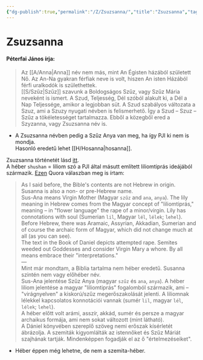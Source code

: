 ```yaml
---
{"dg-publish":true,"permalink":"/Z/Zsuzsanna/","title":"Zsuzsanna","tags":["dg_uploaded","Englishtexttranslated"],"created":"2023-10-18T07:55","updated":"2023-11-10T07:06"}
---
```



# Zsuzsanna

#### Péterfai János írja:

> Az [[A/Anna\|Anna]] név nem más, mint An Égisten házából született Nő. Az An-Na gyakran férfiak neve is volt, hiszen An isten Házából férfi uralkodók is születhettek.  
> [[S/Szűz\|Szűz]] szavunk a Boldogságos Szűz, vagy Szűz Mária neveként is ismert. A Szud, Teljesség, Dél szóból alakult ki, a Dél a Nap Teljessége, amikor a legjobban süt. A Szud szabályos változata a Szuz, ami a Szuzy nyugati névben is felismerhető. Így a Szud – Szuz – Szűz a tökéletességet tartalmazza. Ebből a közegből ered a Szyzanna, vagy Zsuzsanna név is.  
- A Zsuzsanna névben pedig a Szűz Anya van meg, ha így PJI ki nem is mondja.  
Hasonló eredetű lehet [[H/Hosanna\|hosanna]].  

Zsuzsanna történetét lásd [itt](https://24.hu/kultura/2016/02/19/venek-akartak-megeroszakolni-zsuzsannat/).  
A héber `shushan` = liliom szó a PJI által másutt említett liliomtiprás ideájából származik. [Ezen](https://qr.ae/pGQ5KT) Quora válaszban meg is írtam:  
> As I said before, the Bible's contents are not Hebrew in origin. Susanna is also a non- or pre-Hebrew name.  
> Sus-Ana means Virgin Mother (Magyar `szűz` and `ana`, `anya`). The lily meaning in Hebrew comes from the Magyar concept of "liliomtiprás," meaning – in "flower language" the rape of a minor/virgin. Lily has connotations with soul (Sumerian `lil`, Magyar `lél`, `lélek`; `lehel`).  
> Before Hebrew, there was Aramaic, Assyrian, Akkadian, Sumerian and of course the archaic form of Magyar, which did not change much at all (as you can see).  
> The text in the Book of Daniel depicts attempted rape. Semites weeded out Goddesses and consider Virgin Mary a whore. By all means embrace their "interpretations."  
> —  
> Mint már mondtam, a Biblia tartalma nem héber eredetű. Susanna szintén nem vagy előhéber név.  
> Sus-Ana jelentése Szűz Anya (magyar `szűz` és `ana`, `anya`). A héber liliom jelentése a magyar "liliomtiprás" fogalomból származik, ami – "virágnyelven" a kiskorú/szűz megerőszakolását jelenti. A liliomnak lélekkel kapcsolatos konnotációi vannak (sumér `lil`, magyar `lél`, `lélek`; `lehel`).  
> A héber előtt volt arámi, asszír, akkád, sumér és persze a magyar archaikus formája, ami nem sokat változott (mint látható).  
> A Dániel könyvében szereplő szöveg nemi erőszak kísérletét ábrázolja. A szemiták kigyomlálták az istennőket és Szűz Máriát szajhának tartják. Mindenképpen fogadják el az ő "értelmezéseiket".  
- Héber éppen még lehetne, de nem a szemita-héber.  